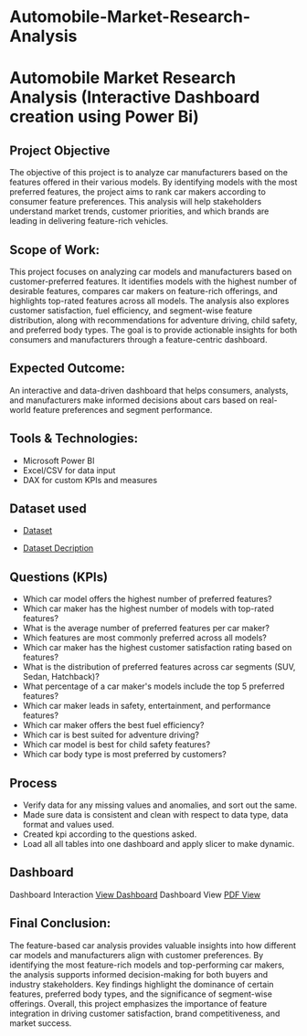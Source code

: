 # Automobile-Market-Research-Analysis

# Automobile Market Research Analysis (Interactive Dashboard creation using Power Bi)
## Project Objective
The objective of this project is to analyze car manufacturers based on the features offered in their various models. By identifying models with the most preferred features, the project aims to rank car makers according to consumer feature preferences. This analysis will help stakeholders understand market trends, customer priorities, and which brands are leading in delivering feature-rich vehicles.


## Scope of Work:

This project focuses on analyzing car models and manufacturers based on customer-preferred features. It identifies models with the highest number of desirable features, compares car makers on feature-rich offerings, and highlights top-rated features across all models. The analysis also explores customer satisfaction, fuel efficiency, and segment-wise feature distribution, along with recommendations for adventure driving, child safety, and preferred body types. The goal is to provide actionable insights for both consumers and manufacturers through a feature-centric dashboard.

## Expected Outcome:
An interactive and data-driven dashboard that helps consumers, analysts, and manufacturers make informed decisions about cars based on real-world feature preferences and segment performance.

## Tools & Technologies:

- Microsoft Power BI
- Excel/CSV for data input
- DAX for custom KPIs and measures

## Dataset used
- <a href="https://docs.google.com/spreadsheets/d/1P2mB0Z4Gn9FyUBhj2cI443nRjnSgNx34/edit?usp=drive_link&ouid=101368825255311313144&rtpof=true&sd=true">Dataset</a>
  
- <a href="https://docs.google.com/spreadsheets/d/18Mg7vSQWKPVuhnZGtm4y_h3oE1eCaVnW/edit?usp=drive_link&ouid=101368825255311313144&rtpof=true&sd=true">Dataset Decription</a>
## Questions (KPIs)
- Which car model offers the highest number of preferred features?
- Which car maker has the highest number of models with top-rated features?
- What is the average number of preferred features per car maker?
- Which features are most commonly preferred across all models?
- Which car maker has the highest customer satisfaction rating based on features?
- What is the distribution of preferred features across car segments (SUV, Sedan, Hatchback)?
- What percentage of a car maker's models include the top 5 preferred features?
- Which car maker leads in safety, entertainment, and performance features?
- Which car maker offers the best fuel efficiency?
- Which car is best suited for adventure driving?
- Which car model is best for child safety features?
- Which car body type is most preferred by customers?


## Process
- Verify data for any missing values and anomalies, and sort out the same.
- Made sure data is consistent and clean with respect to data type, data format and values used.
- Created kpi according to the questions asked.
- Load all all tables into one dashboard and apply slicer to make dynamic.

## Dashboard
Dashboard Interaction <a href="https://app.powerbi.com/links/QeX46mgkQ0?ctid=296761d3-9445-4e90-a980-e6216b7ef72a&pbi_source=linkShare&bookmarkGuid=371804a9-b9ed-4b32-a5db-c71a94669e7f">View Dashboard</a>
Dashboard View <a href="https://drive.google.com/file/d/1iNr_zARwUvlmUNuA7G058vQQGCcDUULA/view?usp=drive_link"> PDF View</a>



## Final Conclusion:

The feature-based car analysis provides valuable insights into how different car models and manufacturers align with customer preferences. By identifying the most feature-rich models and top-performing car makers, the analysis supports informed decision-making for both buyers and industry stakeholders. Key findings highlight the dominance of certain features, preferred body types, and the significance of segment-wise offerings. Overall, this project emphasizes the importance of feature integration in driving customer satisfaction, brand competitiveness, and market success.

